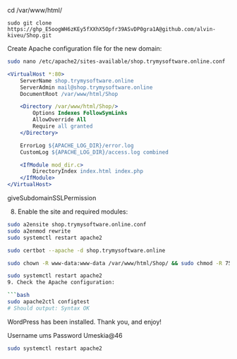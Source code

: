 
cd /var/www/html/

```git
sudo git clone https://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@github.com/alvin-kiveu/Shop.git
```

Create Apache configuration file for the new domain:

```bash
sudo nano /etc/apache2/sites-available/shop.trymysoftware.online.conf
```



```apache
<VirtualHost *:80>
    ServerName shop.trymysoftware.online
    ServerAdmin mail@shop.trymysoftware.online
    DocumentRoot /var/www/html/Shop

    <Directory /var/www/html/Shop/>
        Options Indexes FollowSymLinks
        AllowOverride All
        Require all granted
    </Directory>

    ErrorLog ${APACHE_LOG_DIR}/error.log
    CustomLog ${APACHE_LOG_DIR}/access.log combined

    <IfModule mod_dir.c>
        DirectoryIndex index.html index.php
    </IfModule>
</VirtualHost>
```

giveSubdomainSSLPermission



8. Enable the site and required modules:

```bash
sudo a2ensite shop.trymysoftware.online.conf
sudo a2enmod rewrite
sudo systemctl restart apache2  
```


```bash
sudo certbot --apache -d shop.trymysoftware.online
```


```bash
sudo chown -R www-data:www-data /var/www/html/Shop/ && sudo chmod -R 755 /var/www/html/Shop/
```

```bash
sudo systemctl restart apache2
9. Check the Apache configuration:

```bash
sudo apache2ctl configtest
# Should output: Syntax OK
```

WordPress has been installed. Thank you, and enjoy!

Username	ums
Password Umeskia@46

```bash
sudo systemctl restart apache2
```


